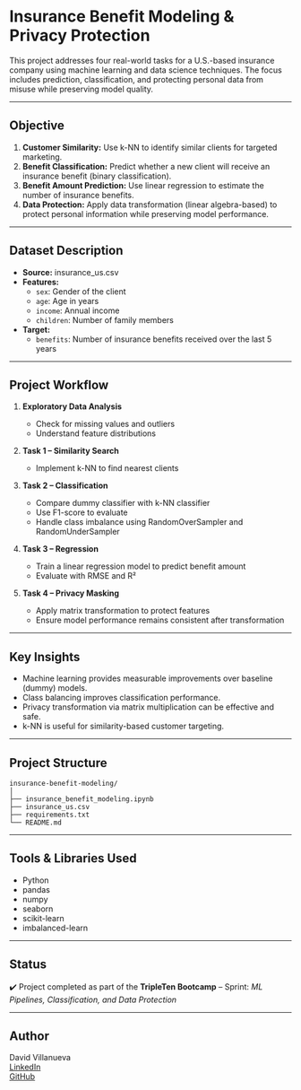 #  Insurance Benefit Modeling & Privacy Protection

This project addresses four real-world tasks for a U.S.-based insurance company using machine learning and data science techniques. The focus includes prediction, classification, and protecting personal data from misuse while preserving model quality.

---

##  Objective

1. **Customer Similarity:** Use k-NN to identify similar clients for targeted marketing.
2. **Benefit Classification:** Predict whether a new client will receive an insurance benefit (binary classification).
3. **Benefit Amount Prediction:** Use linear regression to estimate the number of insurance benefits.
4. **Data Protection:** Apply data transformation (linear algebra-based) to protect personal information while preserving model performance.

---

##  Dataset Description

- **Source:** insurance_us.csv
- **Features:**
  - `sex`: Gender of the client
  - `age`: Age in years
  - `income`: Annual income
  - `children`: Number of family members
- **Target:**
  - `benefits`: Number of insurance benefits received over the last 5 years

---

##  Project Workflow

1. **Exploratory Data Analysis**
   - Check for missing values and outliers
   - Understand feature distributions

2. **Task 1 – Similarity Search**
   - Implement k-NN to find nearest clients

3. **Task 2 – Classification**
   - Compare dummy classifier with k-NN classifier
   - Use F1-score to evaluate
   - Handle class imbalance using RandomOverSampler and RandomUnderSampler

4. **Task 3 – Regression**
   - Train a linear regression model to predict benefit amount
   - Evaluate with RMSE and R²

5. **Task 4 – Privacy Masking**
   - Apply matrix transformation to protect features
   - Ensure model performance remains consistent after transformation

---

##  Key Insights

- Machine learning provides measurable improvements over baseline (dummy) models.
- Class balancing improves classification performance.
- Privacy transformation via matrix multiplication can be effective and safe.
- k-NN is useful for similarity-based customer targeting.

---

##  Project Structure

```
insurance-benefit-modeling/
│
├── insurance_benefit_modeling.ipynb
├── insurance_us.csv
├── requirements.txt
└── README.md
```
---

##  Tools & Libraries Used

- Python
- pandas
- numpy
- seaborn
- scikit-learn
- imbalanced-learn

---

##  Status

✔️ Project completed as part of the **TripleTen Bootcamp** – Sprint: *ML Pipelines, Classification, and Data Protection*

---

##  Author

David Villanueva  
[LinkedIn](https://www.linkedin.com/in/david-villanueva-59659727)  
[GitHub](https://github.com/lolapaul)
